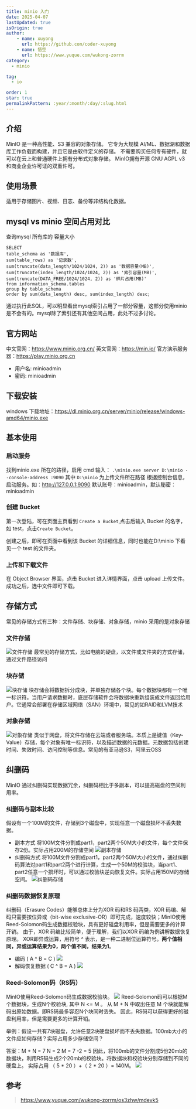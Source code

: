 ```yaml
---
title: minio 入门
date: 2025-04-07
lastUpdated: true
isOrigin: true
author: 
    - name: xuyong
      url: https://github.com/coder-xuyong
    - name: 悟空
      url: https://www.yuque.com/wukong-zorrm
category:
  - minio

tag:
  - io

order: 1
star: true
permalinkPattern: :year/:month/:day/:slug.html
---
```


## 介绍
MinIO 是一种高性能、S3 兼容的对象存储。
它专为大规模 AI/ML、数据湖和数据库工作负载而构建，并且它是由软件定义的存储。
不需要购买任何专有硬件，就可以在云上和普通硬件上拥有分布式对象存储。
MinIO拥有开源 GNU AGPL v3 和商业企业许可证的双重许可。

## 使用场景

适用于存储图片、视频、日志、备份等非结构化数据。

## mysql vs minio 空间占用对比
查询mysql 所有库的 容量大小
```shell
SELECT 
table_schema as '数据库',
sum(table_rows) as '记录数',
sum(truncate(data_length/1024/1024, 2)) as '数据容量(MB)',
sum(truncate(index_length/1024/1024, 2)) as '索引容量(MB)',
sum(truncate(DATA_FREE/1024/1024, 2)) as '碎片占用(MB)'
from information_schema.tables
group by table_schema
order by sum(data_length) desc, sum(index_length) desc;
```

通过执行此SQL，可以明显看出mysql索引占用了一部分容量，这部分使用minio是不会有的。mysql除了索引还有其他空间占用，此处不过多讨论。

## 官方网站
中文官网：https://www.minio.org.cn/
英文官网：https://min.io/
官方演示服务器：https://play.minio.org.cn

- 用户名: minioadmin
- 密码: minioadmin

## 下载安装
windows 下载地址：https://dl.minio.org.cn/server/minio/release/windows-amd64/minio.exe

## 基本使用
### 启动服务
找到minio.exe 所在的路径，启用 cmd 输入： `.\minio.exe server D:\minio --console-address :9090`
其中 `D:\minio` 为上传文件所在路径
根据控制台信息，启动服务。如：http://127.0.0.1:9090
默认账号：minioadmin，默认秘密：minioadmin

### 创建 Bucket
第一次登陆，可在页面主页看到  `Create a Bucket`,点击后输入 Bucket 的名字，如 test，点击`Create Bucket`。

创建之后，即可在页面中看到该 Bucket 的详细信息，同时也能在D:\minio 下看见一个 test 的文件夹。

### 上传和下载文件

在 Object Browser 界面，点击 Bucket 进入详情界面，点击 upload 上传文件。
成功之后，选中文件即可下载。

## 存储方式
常见的存储方式有三种：文件存储、块存储、对象存储，minio 采用的是对象存储
### 文件存储
![文件存储](https://www.redhat.com/rhdc/managed-files/styles/wysiwyg_float/private/fileStorage_orange_320x242_0.png.webp?itok=CsTgvvas)
最常见的存储方式，比如电脑的硬盘，以文件或文件夹的方式存储，通过文件路径访问

### 块存储
![块存储](https://www.redhat.com/rhdc/managed-files/styles/wysiwyg_float/private/blockStorage_orange_320x242_0.png.webp?itok=x5wAjDRu)
块存储会将数据拆分成块，并单独存储各个块。每个数据块都有一个唯一标识符。当用户请求数据时，底层存储软件会将数据块重新组装成文件返回给用户。它通常会部署在存储区域网络（SAN）环境中，常见的如RAID和LVM技术
### 对象存储
![对象存储](https://www.redhat.com/rhdc/managed-files/styles/wysiwyg_float/private/objectStorage_orange_360x198_0.png.webp?itok=ef-RHqzs)
类似于网盘，将文件存储在云端或者服务端。本质上是键值（Key-Value）存储，每个对象有唯一标识符，以及描述数据的元数据。元数据包括创建时间、失效时间、访问控制等信息。常见的有亚马逊S3，阿里云OSS


##  纠删码
MinIO 通过纠删码实现数据冗余，纠删码相比于多副本，可以提高磁盘的空间利用率。

### 纠删码与副本比较
假设有一个100M的文件，存储到3个磁盘中，实现任意一个磁盘损坏不丢失数据。
- 副本方式
将100M文件分割成part1，part2两个50M大小的文件，每个文件保存2份。实际占用200M的存储空间
![副本存储](img/111.png)
- 纠删码方式
将100M文件分割成part1，part2两个50M大小的文件，通过纠删码算法对part1和part2两个进行计算，生成一个50M的校验块，当part1、part2任意一个损坏时，可以通过校验块逆向恢复文件。实际占用150M的存储空间。
![纠删码存储](img/222.png)

### 纠删码数据恢复原理
纠删码（Erasure Codes）能够总体上分为XOR 码和RS 码两类，XOR 码编、解码只需要按位异或（bit-wise exclusive-OR）即可完成，速度较快；MinIO使用Reed-Solomon码生成数据校验块，具有更好磁盘利用率，但是需要更多的计算开销。
由于，XOR 码编比较简单，便于理解，我们以XOR 码编为例讲解数据恢复原理。
XOR即异或运算，用符号 ^ 表示，是一种二进制位运算符号。**两个值相同，异或运算结果为0，两个值不同，结果为1**。
- 编码 ( A ^ B = C )
![](img/333.png)
- 解码恢复数据 ( C ^ B = A )
![](img/444.png)

### Reed-Solomon码（RS码）
MinIO使用Reed-Solomon码生成数据校验块。
![](img/555.png)
Reed-Solomon码可以根据M个数据块，生成N个校验块, 其中 N <= M 。
从 M + N 中取出任意 M 个块就能解码出原始数据。即RS码最多容忍N个块同时丢失。
因此，RS码可以获得更好的磁盘利用率，但是需要更多的计算开销。

举例：假设一共有7块磁盘，允许任意2块硬盘损坏而不丢失数据。100mb大小的文件应如何存储？实际占用多少存储空间？

答案：M + N = 7      N = 2     M = 7 -2 = 5
           因此，将100mb的文件分割成5份20mb的数据块，利用RS码生成2个20mb的校验块。将数据块和校验块分别存储到不同的硬盘上。
           实际占用 （ 5 * 20 ）+（ 2 * 20 ）= 140M。
  ![](img/666.png)


## 参考
> https://www.yuque.com/wukong-zorrm/os3zhw/mdevk5